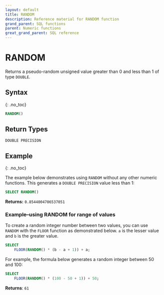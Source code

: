 ```yaml
---
layout: default
title: RANDOM
description: Reference material for RANDOM function
grand_parent: SQL functions
parent: Numeric functions
great_grand_parent: SQL reference
---
```


# RANDOM

Returns a pseudo-random unsigned value greater than 0 and less than 1 of type `DOUBLE`.

## Syntax
{: .no_toc}

```sql
RANDOM()
```
## Return Types 
`DOUBLE PRECISION`

## Example
{: .no_toc}

The example below demonstrates using `RANDOM` without any other numeric functions. This generates a `DOUBLE PRECISION` value less than 1:

```sql
SELECT RANDOM()
```

**Returns:** `0.8544004706537051`

### Example&ndash;using RANDOM for range of values 

To create a random integer number between two values, you can use `RANDOM` with the `FLOOR` function as demonstrated below. `a` is the lesser value and `b` is the greater value.

```sql
SELECT
	FLOOR(RANDOM() * (b - a + 1)) + a;
```

For example, the formula below generates a random integer between 50 and 100:&#x20;

```sql
SELECT
	FLOOR(RANDOM() * (100 - 50 + 1)) + 50;
```

**Returns**: `61`
